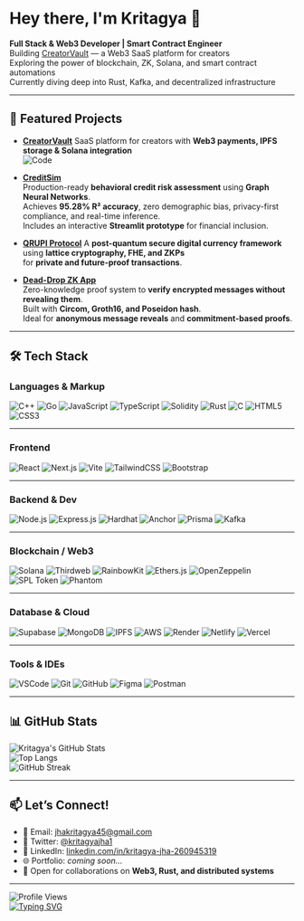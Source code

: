 # Hey there, I'm Kritagya 👋

**Full Stack & Web3 Developer | Smart Contract Engineer**  
Building [CreatorVault](https://github.com/Kritagya123611/CreatorVault) — a Web3 SaaS platform for creators  
Exploring the power of blockchain, ZK, Solana, and smart contract automations  
Currently diving deep into Rust, Kafka, and decentralized infrastructure  

---

## 🚀 Featured Projects  

- [**CreatorVault**]([https://github.com/Kritagya123611/CreatorVault](https://github.com/Kritagya123611/Creator-Vault))  
  SaaS platform for creators with **Web3 payments, IPFS storage & Solana integration**  
  ![Code](https://img.shields.io/badge/-Code-black?logo=github)

- [**CreditSim**](https://github.com/Kritagya123611/credit_sim)  
  Production-ready **behavioral credit risk assessment** using **Graph Neural Networks**.  
  Achieves **95.28% R² accuracy**, zero demographic bias, privacy-first compliance, and real-time inference.  
  Includes an interactive **Streamlit prototype** for financial inclusion.  

- [**QRUPI Protocol**]([https://github.com/Kritagya123611/QRUPI-protocol](https://github.com/Kritagya123611/QRUPI-protocol))  
  A **post-quantum secure digital currency framework** using **lattice cryptography, FHE, and ZKPs**  
  for **private and future-proof transactions**.  

- [**Dead-Drop ZK App**](https://github.com/Kritagya123611/Dead-Drop-ZK-App)  
  Zero-knowledge proof system to **verify encrypted messages without revealing them**.  
  Built with **Circom, Groth16, and Poseidon hash**.  
  Ideal for **anonymous message reveals** and **commitment-based proofs**.  

---

## 🛠 Tech Stack  

### Languages & Markup  
![C++](https://img.shields.io/badge/C++-00599C?style=for-the-badge&logo=cplusplus&logoColor=white)
![Go](https://img.shields.io/badge/Go-00ADD8?style=for-the-badge&logo=go&logoColor=white)
![JavaScript](https://img.shields.io/badge/JavaScript-F7DF1E?style=for-the-badge&logo=javascript&logoColor=black)
![TypeScript](https://img.shields.io/badge/TypeScript-3178C6?style=for-the-badge&logo=typescript&logoColor=white)
![Solidity](https://img.shields.io/badge/Solidity-363636?style=for-the-badge&logo=solidity&logoColor=white)
![Rust](https://img.shields.io/badge/Rust-000000?style=for-the-badge&logo=rust&logoColor=white)
![C](https://img.shields.io/badge/C-00599C?style=for-the-badge&logo=c&logoColor=white)
![HTML5](https://img.shields.io/badge/HTML5-E34F26?style=for-the-badge&logo=html5&logoColor=white)
![CSS3](https://img.shields.io/badge/CSS3-1572B6?style=for-the-badge&logo=css3&logoColor=white)

---

###  Frontend
![React](https://img.shields.io/badge/React-20232A?style=for-the-badge&logo=react&logoColor=61DAFB)
![Next.js](https://img.shields.io/badge/Next.js-000000?style=for-the-badge&logo=nextdotjs&logoColor=white)
![Vite](https://img.shields.io/badge/Vite-646CFF?style=for-the-badge&logo=vite&logoColor=white)
![TailwindCSS](https://img.shields.io/badge/Tailwind_CSS-38B2AC?style=for-the-badge&logo=tailwind-css&logoColor=white)
![Bootstrap](https://img.shields.io/badge/Bootstrap-7952B3?style=for-the-badge&logo=bootstrap&logoColor=white)

---

### Backend & Dev  
![Node.js](https://img.shields.io/badge/Node.js-339933?style=for-the-badge&logo=node.js&logoColor=white)
![Express.js](https://img.shields.io/badge/Express-000000?style=for-the-badge&logo=express&logoColor=white)
![Hardhat](https://img.shields.io/badge/Hardhat-F1C40F?style=for-the-badge&logo=ethereum&logoColor=black)
![Anchor](https://img.shields.io/badge/Anchor-000000?style=for-the-badge&logo=solana&logoColor=white)
![Prisma](https://img.shields.io/badge/Prisma-2D3748?style=for-the-badge&logo=prisma&logoColor=white)
![Kafka](https://img.shields.io/badge/Apache_Kafka-231F20?style=for-the-badge&logo=apache-kafka&logoColor=white)

---

### Blockchain / Web3  
![Solana](https://img.shields.io/badge/Solana-3a0ca3?style=for-the-badge&logo=solana&logoColor=white)
![Thirdweb](https://img.shields.io/badge/Thirdweb-000000?style=for-the-badge&logo=thirdweb&logoColor=white)
![RainbowKit](https://img.shields.io/badge/RainbowKit-3A0CA3?style=for-the-badge&logo=rainbow&logoColor=white)
![Ethers.js](https://img.shields.io/badge/Ethers.js-29336C?style=for-the-badge&logo=ethereum&logoColor=white)
![OpenZeppelin](https://img.shields.io/badge/OpenZeppelin-4E5EE4?style=for-the-badge&logo=openzeppelin&logoColor=white)
![SPL Token](https://img.shields.io/badge/SPL--Token-000000?style=for-the-badge&logo=solana&logoColor=white)
![Phantom](https://img.shields.io/badge/Phantom-551BF9?style=for-the-badge&logo=phantom&logoColor=white)

---

### Database & Cloud  
![Supabase](https://img.shields.io/badge/Supabase-3ECF8E?style=for-the-badge&logo=supabase&logoColor=white)
![MongoDB](https://img.shields.io/badge/MongoDB-4EA94B?style=for-the-badge&logo=mongodb&logoColor=white)
![IPFS](https://img.shields.io/badge/IPFS-65C2CB?style=for-the-badge&logo=ipfs&logoColor=white)
![AWS](https://img.shields.io/badge/AWS-232F3E?style=for-the-badge&logo=amazon-aws&logoColor=white)
![Render](https://img.shields.io/badge/Render-46E3B7?style=for-the-badge&logo=render&logoColor=black)
![Netlify](https://img.shields.io/badge/Netlify-00C7B7?style=for-the-badge&logo=netlify&logoColor=white)
![Vercel](https://img.shields.io/badge/Vercel-000000?style=for-the-badge&logo=vercel&logoColor=white)

---

### Tools & IDEs  
![VSCode](https://img.shields.io/badge/VS_Code-007ACC?style=for-the-badge&logo=visual-studio-code&logoColor=white)
![Git](https://img.shields.io/badge/Git-F05032?style=for-the-badge&logo=git&logoColor=white)
![GitHub](https://img.shields.io/badge/GitHub-181717?style=for-the-badge&logo=github&logoColor=white)
![Figma](https://img.shields.io/badge/Figma-F24E1E?style=for-the-badge&logo=figma&logoColor=white)
![Postman](https://img.shields.io/badge/Postman-FF6C37?style=for-the-badge&logo=postman&logoColor=white)

---

## 📊 GitHub Stats  

![Kritagya's GitHub Stats](https://github-readme-stats.vercel.app/api?username=Kritagya123611&show_icons=true&theme=github_dark)  
![Top Langs](https://github-readme-stats.vercel.app/api/top-langs/?username=Kritagya123611&layout=compact&theme=github_dark)  
![GitHub Streak](https://streak-stats.demolab.com/?user=Kritagya123611&theme=github-dark&hide_border=true)  

---

## 📫 Let’s Connect!  

- 📩 Email: [jhakritagya45@gmail.com](mailto:jhakritagya45@gmail.com)  
- 🧠 Twitter: [@kritagyajha1](https://x.com/kritagyajha1)  
- 💼 LinkedIn: [linkedin.com/in/kritagya-jha-260945319](https://www.linkedin.com/in/kritagya-jha-260945319/)  
- 🌐 Portfolio: *coming soon...*  
- 🤝 Open for collaborations on **Web3, Rust, and distributed systems**  

---

![Profile Views](https://komarev.com/ghpvc/?username=Kritagya123611&color=blueviolet&style=flat)  
[![Typing SVG](https://readme-typing-svg.herokuapp.com?color=%2336BCF7&lines=Full+Stack+Developer;Web3+Engineer;Rust+%7C+Solidity+%7C+Kafka;Building+decentralized+infra)](https://git.io/typing-svg)

